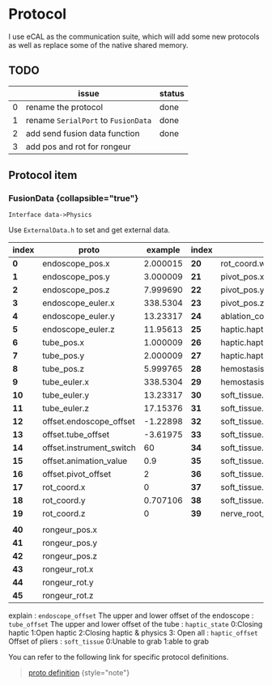 # Protocol

I use eCAL as the communication suite, which will add some new protocols as well as replace some of the native shared
memory.

## TODO

|   | **issue**                           | **status** |
|---|-------------------------------------|------------|
| 0 | rename the protocol                 | done       |
| 1 | rename `SerialPort` to `FusionData` | done       |
| 2 | add send fusion data function       | done       |
| 3 | add pos and rot for rongeur         |            |

## Protocol item

### FusionData {collapsible="true"}

`Interface data->Physics`

Use `ExternalData.h` to set and get external data.

| **index** | **proto**                | **example** | **index** | **proto**                       | **example** |
|-----------|--------------------------|-------------|-----------|---------------------------------|-------------|
| **0**     | endoscope_pos.x          | 2.000015    | **20**    | rot_coord.w                     | 0.707106    |
| **1**     | endoscope_pos.y          | 3.000009    | **21**    | pivot_pos.x                     | -10         |
| **2**     | endoscope_pos.z          | 7.999690    | **22**    | pivot_pos.y                     | 4.9         |
| **3**     | endoscope_euler.x        | 338.5304    | **23**    | pivot_pos.z                     | -0.9        |
| **4**     | endoscope_euler.y        | 13.23317    | **24**    | ablation_count                  | 0           |
| **5**     | endoscope_euler.z        | 11.95613    | **25**    | haptic.haptic_state             | 3           |
| **6**     | tube_pos.x               | 1.000009    | **26**    | haptic.haptic_offset            | -1          |
| **7**     | tube_pos.y               | 2.000009    | **27**    | haptic.haptic_force             | 2           |
| **8**     | tube_pos.z               | 5.999765    | **28**    | hemostasis_count                | 0           |
| **9**     | tube_euler.x             | 338.5304    | **29**    | hemostasis_index                | 0           |
| **10**    | tube_euler.y             | 13.23317    | **30**    | soft_tissue.liga_flavum         | 1           |
| **11**    | tube_euler.z             | 17.15376    | **31**    | soft_tissue.disc_yellow_space   | 1           |
| **12**    | offset.endoscope_offset  | -1.22898    | **32**    | soft_tissue.veutro_vessel       | 1           |
| **13**    | offset.tube_offset       | -3.61975    | **33**    | soft_tissue.fat                 | 1           |
| **14**    | offset.instrument_switch | 60          | **34**    | soft_tissue.fibrous_rings       | 1           |
| **15**    | offset.animation_value   | 0.9         | **35**    | soft_tissue.nucleus_pulposus    | 1           |
| **16**    | offset.pivot_offset      | 2           | **36**    | soft_tissue.p_longitudinal_liga | 1           |
| **17**    | rot_coord.x              | 0           | **37**    | soft_tissue.dura_mater          | 1           |
| **18**    | rot_coord.y              | 0.707106    | **38**    | soft_tissue.nerve_root          | 1           |
| **19**    | rot_coord.z              | 0           | **39**    | nerve_root_dance                | 0           |
|           |                          |             |           |                                 |             |
| **40**    | rongeur_pos.x            |             |           |                                 |             |
| **41**    | rongeur_pos.y            |             |           |                                 |             |
| **42**    | rongeur_pos.z            |             |           |                                 |             |
| **43**    | rongeur_rot.x            |             |           |                                 |             |
| **44**    | rongeur_rot.y            |             |           |                                 |             |
| **45**    | rongeur_rot.z            |             |           |                                 |             |

explain
: `endoscope_offset` The upper and lower offset of the endoscope
: `tube_offset` The upper and lower offset of the tube
: `haptic_state` 0:Closing haptic 1:Open haptic 2:Closing haptic & physics 3: Open all
: `haptic_offset` Offset of pliers
: `soft_tissue` 0:Unable to grab 1:able to grab

You can refer to the following link for specific protocol definitions.

> [proto definition](Proto-files.md)
> {style="note"}

